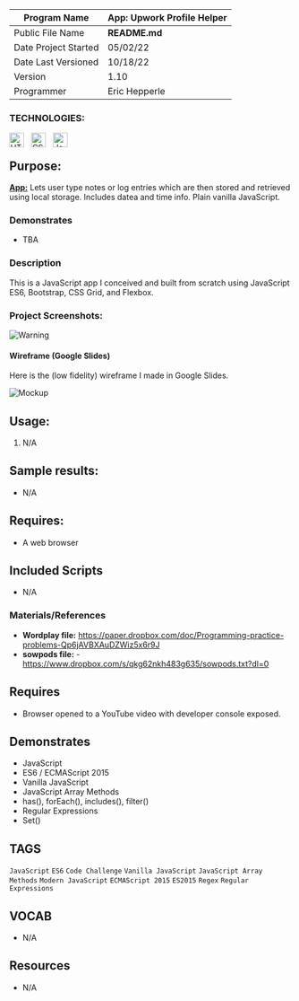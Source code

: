 | Program Name         | **App: Upwork Profile Helper** |
| -------------------- | ------------------------------ |
| Public File Name     | **README.md**                  |
| Date Project Started | 05/02/22                       |
| Date Last Versioned  | 10/18/22                       |
| Version              | 1.10                           |
| Programmer           | Eric Hepperle                  |

### TECHNOLOGIES:

<img align="left" alt="HTML5" title="HTML5" width="26px" src="https://cdn.jsdelivr.net/gh/devicons/devicon/icons/html5/html5-original.svg" style="padding-right:10px;" />
<img align="left" alt="CSS3" title="CSS3" width="26px" src="https://cdn.jsdelivr.net/gh/devicons/devicon/icons/css3/css3-original.svg" style="padding-right:10px;" />
<img align="left" alt="JavaScript" title="JavaScript" width="26px" src="https://cdn.jsdelivr.net/gh/devicons/devicon/icons/javascript/javascript-original.svg" style="padding-right:10px;" />


<br>

## Purpose:

**<u>App:</u>** Lets user type notes or log entries which are then stored and retrieved using local storage. Includes datea and time info. Plain vanilla JavaScript.

### Demonstrates

- TBA

### Description

This is a JavaScript app I conceived and built from scratch using JavaScript ES6, Bootstrap, CSS Grid, and Flexbox.
  
### Project Screenshots:

![Warning](img/warning-1.jpg)

#### Wireframe (Google Slides)

Here is the (low fidelity) wireframe I made in Google Slides.

<!--
<link rel="stylesheet" href="messages.css">

<aside class="warning in-progress">
  <div class="warning-label">
    Warning
  </div>
  <div class="warning-details">
    This README.md file is incomplete and may be missing key information.
  </div>
</aside>
 -->
![Mockup](img/screen-mockup-2.jpg)


## Usage:
1. N/A
   
## Sample results: 

- N/A

## Requires:
* A web browser

## Included Scripts

- N/A

### Materials/References

- **Wordplay file:** https://paper.dropbox.com/doc/Programming-practice-problems-Qp6jAVBXAuDZWiz5x6r9J
- **sowpods file:** - https://www.dropbox.com/s/qkg62nkh483g635/sowpods.txt?dl=0


## Requires
* Browser opened to a YouTube video with developer console exposed.
    
## Demonstrates
* JavaScript
* ES6 / ECMAScript 2015
* Vanilla JavaScript
* JavaScript Array Methods
* has(), forEach(), includes(), filter()
* Regular Expressions
* Set()

## TAGS
`JavaScript` `ES6` `Code Challenge` `Vanilla JavaScript` `JavaScript Array Methods` `Modern JavaScript` `ECMAScript 2015` `ES2015` `Regex` `Regular Expressions`

## VOCAB
- N/A

## Resources
- N/A
